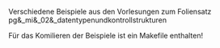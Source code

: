 Verschiedene Beispiele aus den Vorlesungen zum Foliensatz pg&_mi&_02&_datentypenundkontrollstrukturen

Für das Komilieren der Beispiele ist ein Makefile enthalten!
